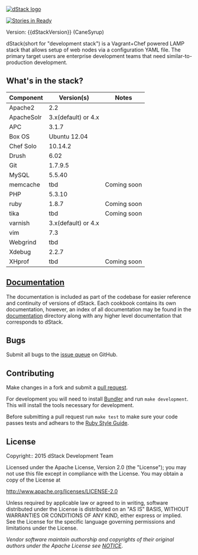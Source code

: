 [![dStack logo](http://www.grndlvl.com/dstack/images/dstack-logo.jpg)](http://grndlvl.com/dStack)

[![Stories in Ready](https://badge.waffle.io/grndlvl/dstack.png?label=Ready)](https://waffle.io/grndlvl/dstack)

Version: {{dStackVersion}} (CaneSyrup)

dStack(short for "development stack") is a Vagrant+Chef powered LAMP stack that
allows setup of web nodes via a configuration YAML file. The primary target
users are enterprise development teams that need similar-to-production
development.

What's in the stack?
-----------
Component     | Version(s)                  | Notes
------------- | --------------------------- | -------------
Apache2       | 2.2                         |
ApacheSolr    | 3.x(default) or 4.x         |
APC           | 3.1.7                       |
Box OS        | Ubuntu 12.04                |
Chef Solo     | 10.14.2                     |
Drush         | 6.02                        |
Git           | 1.7.9.5                     |
MySQL         | 5.5.40                      |
memcache      | tbd                         | Coming soon
PHP           | 5.3.10                      |
ruby          | 1.8.7                       | Coming soon
tika          | tbd                         | Coming soon
varnish       | 3.x(default) or 4.x         |
vim           | 7.3
Webgrind      | tbd                         |
Xdebug        | 2.2.7                       |
XHprof        | tbd                         | Coming soon

[Documentation](documentation)
-------------

The documentation is included as part of the codebase for easier reference
and continuity of versions of dStack. Each cookbook contains its own
documentation, however, an index of all documentation may be found in the
[documentation](documentation) directory along with any higher level
documentation that corresponds to dStack.

Bugs
----

Submit all bugs to the [issue queue](https://github.com/grndlvl/dstack/issues)
on GitHub.

Contributing
------------

Make changes in a fork and submit a [pull request](https://github.com/grndlvl/dstack/pulls).

For development you will need to install [Bundler](http://bundler.io/) and run
`make development`. This will install the tools necessary for development.

Before submitting a pull request run `make test` to make sure your code passes
tests and adhears to the [Ruby Style Guide](https://github.com/bbatsov/ruby-style-guide).

License
-------

Copyright:: 2015 dStack Development Team

Licensed under the Apache License, Version 2.0 (the "License"); you may not use
this file except in compliance with the License. You may obtain a copy of
the License at

http://www.apache.org/licenses/LICENSE-2.0

Unless required by applicable law or agreed to in writing, software distributed
under the License is distributed on an "AS IS" BASIS, WITHOUT WARRANTIES OR
CONDITIONS OF ANY KIND, either express or implied. See the License for the
specific language governing permissions and limitations under the License.

*Vendor software maintain authorship and copyrights of their original authors
under the Apache License see [NOTICE](NOTICE)*.
